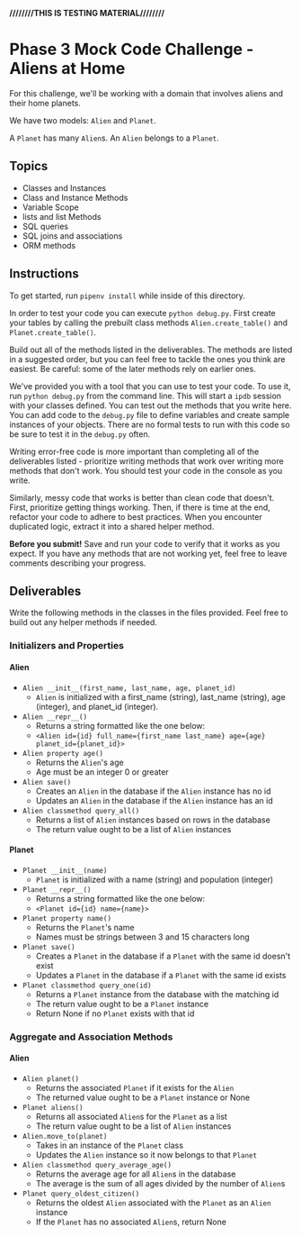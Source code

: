 **////////THIS IS TESTING MATERIAL////////**

# Phase 3 Mock Code Challenge - Aliens at Home

For this challenge, we'll be working with a domain that involves aliens and their home planets.

We have two models: `Alien` and `Planet`.

A `Planet` has many `Alien`s. An `Alien` belongs to a `Planet`.

## Topics

- Classes and Instances
- Class and Instance Methods
- Variable Scope
- lists and list Methods
- SQL queries
- SQL joins and associations
- ORM methods

## Instructions

To get started, run `pipenv install` while inside of this directory.

In order to test your code you can execute `python debug.py`. First create your
tables by calling the prebuilt class methods `Alien.create_table()` and
`Planet.create_table()`.

Build out all of the methods listed in the deliverables. The methods are listed
in a suggested order, but you can feel free to tackle the ones you think are
easiest. Be careful: some of the later methods rely on earlier ones.

We've provided you with a tool that you can use to test your code. To use it,
run `python debug.py` from the command line. This will start a `ipdb` session
with your classes defined. You can test out the methods that you write here. You
can add code to the `debug.py` file to define variables and create sample
instances of your objects. There are no formal tests to run with this code so be
sure to test it in the `debug.py` often.

Writing error-free code is more important than completing all of the
deliverables listed - prioritize writing methods that work over writing more
methods that don't work. You should test your code in the console as you write.

Similarly, messy code that works is better than clean code that doesn't. First,
prioritize getting things working. Then, if there is time at the end, refactor
your code to adhere to best practices. When you encounter duplicated logic,
extract it into a shared helper method.

**Before you submit!** Save and run your code to verify that it works as you
expect. If you have any methods that are not working yet, feel free to leave
comments describing your progress.

## Deliverables

Write the following methods in the classes in the files provided. Feel free to
build out any helper methods if needed.

### Initializers and Properties

#### Alien

- `Alien __init__(first_name, last_name, age, planet_id)`
  - `Alien` is initialized with a first_name (string), last_name (string), age (integer),
  and planet_id (integer).
- `Alien __repr__()`
  - Returns a string formatted like the one below:
  - `<Alien id={id} full_name={first_name last_name} age={age} planet_id={planet_id}>`
- `Alien property age()`
  - Returns the `Alien`'s age
  - Age must be an integer 0 or greater
- `Alien save()`
  - Creates an `Alien` in the database if the `Alien` instance has no id
  - Updates an `Alien` in the database if the `Alien` instance has an id
- `Alien classmethod query_all()`
  - Returns a list of `Alien` instances based on rows in the database
  - The return value ought to be a list of `Alien` instances

#### Planet

- `Planet __init__(name)`
  - `Planet` is initialized with a name (string) and population (integer)
- `Planet __repr__()`
  - Returns a string formatted like the one below:
  - `<Planet id={id} name={name}>`
- `Planet property name()`
  - Returns the `Planet`'s name
  - Names must be strings between 3 and 15 characters long
- `Planet save()`
  - Creates a `Planet` in the database if a `Planet` with the same id doesn't exist
  - Updates a `Planet` in the database if a `Planet` with the same id exists
- `Planet classmethod query_one(id)`
  - Returns a `Planet` instance from the database with the matching id
  - The return value ought to be a `Planet` instance
  - Return None if no `Planet` exists with that id

### Aggregate and Association Methods

#### Alien

- `Alien planet()`
  - Returns the associated `Planet` if it exists for the `Alien`
  - The returned value ought to be a `Planet` instance or None
- `Planet aliens()`
  - Returns all associated `Alien`s for the `Planet` as a list
  - The return value ought to be a list of `Alien` instances
- `Alien.move_to(planet)`
  - Takes in an instance of the `Planet` class
  - Updates the `Alien` instance so it now belongs to that `Planet`
- `Alien classmethod query_average_age()`
  - Returns the average age for all `Alien`s in the database
  - The average is the sum of all ages divided by the number of `Alien`s
- `Planet query_oldest_citizen()`
  - Returns the oldest `Alien` associated with the `Planet` as an `Alien` instance
  - If the `Planet` has no associated `Alien`s, return None
